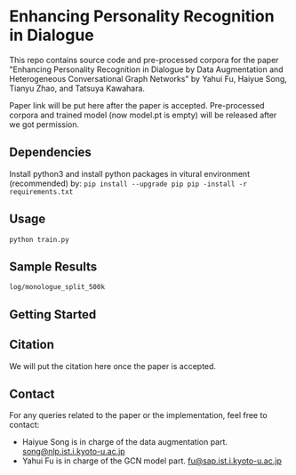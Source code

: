 # Enhancing Personality Recognition in Dialogue
This repo contains source code and pre-processed corpora for the paper "Enhancing Personality Recognition in Dialogue by Data Augmentation and Heterogeneous Conversational Graph Networks" by Yahui Fu, Haiyue Song, Tianyu Zhao, and Tatsuya Kawahara.

Paper link will be put here after the paper is accepted. Pre-processed corpora and trained model (now model.pt is empty) will be released after we got permission.

<!--
## Overview
Our work focuses on improving personality recognition in dialogues, a critical aspect for enhancing human-robot interactions. The challenges addressed include the limited number of speakers in dialogue corpora and the complex modeling of interdependencies in conversations.

### Key Contributions:
1. **Data Augmentation for Personality Recognition:** We propose a novel data interpolation method for speaker data augmentation to increase speaker diversity.
2. **Heterogeneous Conversational Graph Network (HC-GNN):** A new approach to model both contextual influences and inherent personality traits independently.
-->

## Dependencies
Install python3 and install python packages in vitural environment (recommended) by:
`
pip install --upgrade pip
pip -install -r requirements.txt 
`

## Usage
`
python train.py
`

## Sample Results
`
log/monologue_split_500k
`

## Getting Started

## Citation
We will put the citation here once the paper is accepted.
<!-- 
`
If you find our work useful in your research, please consider citing:
@inproceedings{fu2024enhancing,
title={Enhancing Personality Recognition in Dialogue by Data Augmentation and Heterogeneous Conversational Graph Networks},
author={Fu, Yahui and Song, Haiyue and Zhao, Tianyu and Kawahara, Tatsuya},
year={2023}
}
`
-->


## Contact
For any queries related to the paper or the implementation, feel free to contact:
- Haiyue Song is in charge of the data augmentation part. [song@nlp.ist.i.kyoto-u.ac.jp](mailto:song@nlp.ist.kyoto-u.ac.jp)
- Yahui Fu is in charge of the GCN model part. [fu@sap.ist.i.kyoto-u.ac.jp](mailto:fu@kyoto-u.ac.jp)